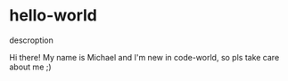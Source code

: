 # hello-world
descroption

Hi there! My name is Michael and I'm new in code-world, so pls take care about me ;)
